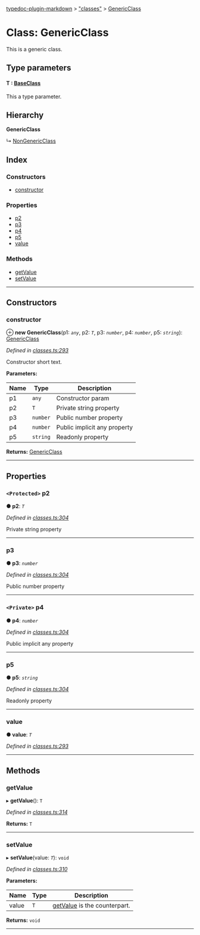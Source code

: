 [typedoc-plugin-markdown](../README.md) > ["classes"](../modules/_classes_.md) > [GenericClass](../classes/_classes_.genericclass.md)

# Class: GenericClass

This is a generic class.

## Type parameters
#### T :  [BaseClass](_classes_.baseclass.md)

This a type parameter.

## Hierarchy

**GenericClass**

↳  [NonGenericClass](_classes_.nongenericclass.md)

## Index

### Constructors

* [constructor](_classes_.genericclass.md#constructor)

### Properties

* [p2](_classes_.genericclass.md#p2)
* [p3](_classes_.genericclass.md#p3)
* [p4](_classes_.genericclass.md#p4)
* [p5](_classes_.genericclass.md#p5)
* [value](_classes_.genericclass.md#value)

### Methods

* [getValue](_classes_.genericclass.md#getvalue)
* [setValue](_classes_.genericclass.md#setvalue)

---

## Constructors

<a id="constructor"></a>

###  constructor

⊕ **new GenericClass**(p1: *`any`*, p2: *`T`*, p3: *`number`*, p4: *`number`*, p5: *`string`*): [GenericClass](_classes_.genericclass.md)

*Defined in [classes.ts:293](https://github.com/OutSystems/typedoc-plugin-markdown/blob/master/test/src/classes.ts#L293)*

Constructor short text.

**Parameters:**

| Name | Type | Description |
| ------ | ------ | ------ |
| p1 | `any` |  Constructor param |
| p2 | `T` |  Private string property |
| p3 | `number` |  Public number property |
| p4 | `number` |  Public implicit any property |
| p5 | `string` |  Readonly property |

**Returns:** [GenericClass](_classes_.genericclass.md)

___

## Properties

<a id="p2"></a>

### `<Protected>` p2

**● p2**: *`T`*

*Defined in [classes.ts:304](https://github.com/OutSystems/typedoc-plugin-markdown/blob/master/test/src/classes.ts#L304)*

Private string property

___
<a id="p3"></a>

###  p3

**● p3**: *`number`*

*Defined in [classes.ts:304](https://github.com/OutSystems/typedoc-plugin-markdown/blob/master/test/src/classes.ts#L304)*

Public number property

___
<a id="p4"></a>

### `<Private>` p4

**● p4**: *`number`*

*Defined in [classes.ts:304](https://github.com/OutSystems/typedoc-plugin-markdown/blob/master/test/src/classes.ts#L304)*

Public implicit any property

___
<a id="p5"></a>

###  p5

**● p5**: *`string`*

*Defined in [classes.ts:304](https://github.com/OutSystems/typedoc-plugin-markdown/blob/master/test/src/classes.ts#L304)*

Readonly property

___
<a id="value"></a>

###  value

**● value**: *`T`*

*Defined in [classes.ts:293](https://github.com/OutSystems/typedoc-plugin-markdown/blob/master/test/src/classes.ts#L293)*

___

## Methods

<a id="getvalue"></a>

###  getValue

▸ **getValue**(): `T`

*Defined in [classes.ts:314](https://github.com/OutSystems/typedoc-plugin-markdown/blob/master/test/src/classes.ts#L314)*

**Returns:** `T`

___
<a id="setvalue"></a>

###  setValue

▸ **setValue**(value: *`T`*): `void`

*Defined in [classes.ts:310](https://github.com/OutSystems/typedoc-plugin-markdown/blob/master/test/src/classes.ts#L310)*

**Parameters:**

| Name | Type | Description |
| ------ | ------ | ------ |
| value | `T` |  [getValue](_classes_.genericclass.md#getvalue) is the counterpart. |

**Returns:** `void`

___

